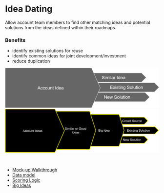 # Idea Dating

Allow account team members to find other matching ideas and potential solutions from the ideas defined within their roadmaps.<br>

### Benefits

- identify existing solutions for reuse
- identify common ideas for joint development/investment
- reduce duplication


![image](images/AccountFlow.png)<br>
![image](images/rCTOFlow.png)


<br>

- [Mock-up Walkthrough](mocks/1.md)
- [Data model](datamodel.md)
- [Scoring Logic](Scoring.md)
- [Big Ideas](bigIdeas.md)